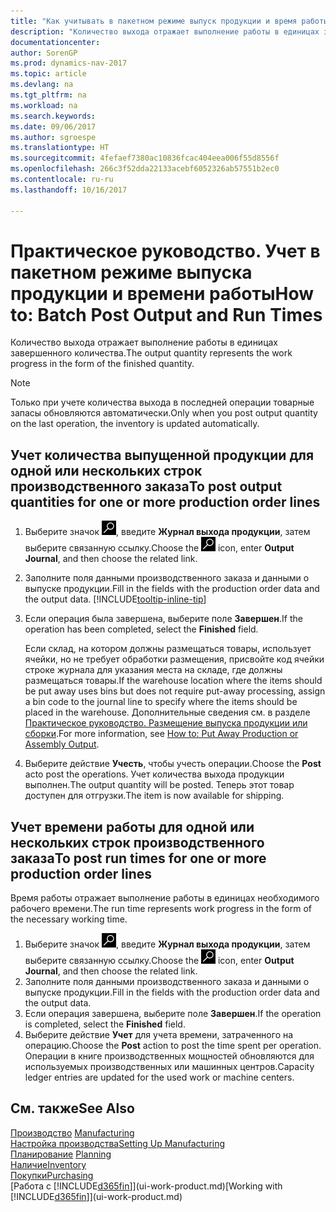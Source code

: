 ```yaml
---
title: "Как учитывать в пакетном режиме выпуск продукции и время работы"
description: "Количество выхода отражает выполнение работы в единицах завершенного количества."
documentationcenter: 
author: SorenGP
ms.prod: dynamics-nav-2017
ms.topic: article
ms.devlang: na
ms.tgt_pltfrm: na
ms.workload: na
ms.search.keywords: 
ms.date: 09/06/2017
ms.author: sgroespe
ms.translationtype: HT
ms.sourcegitcommit: 4fefaef7380ac10836fcac404eea006f55d8556f
ms.openlocfilehash: 266c3f52dda22133acebf6052326ab57551b2ec0
ms.contentlocale: ru-ru
ms.lasthandoff: 10/16/2017

---
```

# <a name="how-to-batch-post-output-and-run-times"></a><span data-ttu-id="eca3a-103">Практическое руководство. Учет в пакетном режиме выпуска продукции и времени работы</span><span class="sxs-lookup"><span data-stu-id="eca3a-103">How to: Batch Post Output and Run Times</span></span>
<span data-ttu-id="eca3a-104">Количество выхода отражает выполнение работы в единицах завершенного количества.</span><span class="sxs-lookup"><span data-stu-id="eca3a-104">The output quantity represents the work progress in the form of the finished quantity.</span></span>  

> [!NOTE]
> <span data-ttu-id="eca3a-105">Только при учете количества выхода в последней операции товарные запасы обновляются автоматически.</span><span class="sxs-lookup"><span data-stu-id="eca3a-105">Only when you post output quantity on the last operation, the inventory is updated automatically.</span></span>  

## <a name="to-post-output-quantities-for-one-or-more-production-order-lines"></a><span data-ttu-id="eca3a-106">Учет количества выпущенной продукции для одной или нескольких строк производственного заказа</span><span class="sxs-lookup"><span data-stu-id="eca3a-106">To post output quantities for one or more production order lines</span></span>
1. <span data-ttu-id="eca3a-107">Выберите значок ![Поиск страницы или отчета](media/ui-search/search_small.png "Значок поиска страницы или отчета"), введите **Журнал выхода продукции**, затем выберите связанную ссылку.</span><span class="sxs-lookup"><span data-stu-id="eca3a-107">Choose the ![Search for Page or Report](media/ui-search/search_small.png "Search for Page or Report icon") icon, enter **Output Journal**, and then choose the related link.</span></span>  
2. <span data-ttu-id="eca3a-108">Заполните поля данными производственного заказа и данными о выпуске продукции.</span><span class="sxs-lookup"><span data-stu-id="eca3a-108">Fill in the fields with the production order data and the output data.</span></span> [!INCLUDE[tooltip-inline-tip](includes/tooltip-inline-tip_md.md)]
3. <span data-ttu-id="eca3a-109">Если операция была завершена, выберите поле **Завершен**.</span><span class="sxs-lookup"><span data-stu-id="eca3a-109">If the operation has been completed, select the **Finished** field.</span></span>  

    <span data-ttu-id="eca3a-110">Если склад, на котором должны размещаться товары, использует ячейки, но не требует обработки размещения, присвойте код ячейки строке журнала для указания места на складе, где должны размещаться товары.</span><span class="sxs-lookup"><span data-stu-id="eca3a-110">If the warehouse location where the items should be put away uses bins but does not require put-away processing,  assign a bin code to the journal line to specify where the items should be placed in the warehouse.</span></span> <span data-ttu-id="eca3a-111">Дополнительные сведения см. в разделе [Практическое руководство. Размещение выпуска продукции или сборки](warehouse-how-to-put-away-production-output.md).</span><span class="sxs-lookup"><span data-stu-id="eca3a-111">For more information, see [How to: Put Away Production or Assembly Output](warehouse-how-to-put-away-production-output.md).</span></span>  

4. <span data-ttu-id="eca3a-112">Выберите действие **Учесть**, чтобы учесть операции.</span><span class="sxs-lookup"><span data-stu-id="eca3a-112">Choose the **Post** acto post the operations.</span></span> <span data-ttu-id="eca3a-113">Учет количества выхода продукции выполнен.</span><span class="sxs-lookup"><span data-stu-id="eca3a-113">The output quantity will be posted.</span></span> <span data-ttu-id="eca3a-114">Теперь этот товар доступен для отгрузки.</span><span class="sxs-lookup"><span data-stu-id="eca3a-114">The item is now available for shipping.</span></span>  

## <a name="to-post-run-times-for-one-or-more-production-order-lines"></a><span data-ttu-id="eca3a-115">Учет времени работы для одной или нескольких строк производственного заказа</span><span class="sxs-lookup"><span data-stu-id="eca3a-115">To post run times for one or more production order lines</span></span>
<span data-ttu-id="eca3a-116">Время работы отражает выполнение работы в единицах необходимого рабочего времени.</span><span class="sxs-lookup"><span data-stu-id="eca3a-116">The run time represents work progress in the form of the necessary working time.</span></span>    

1.  <span data-ttu-id="eca3a-117">Выберите значок ![Поиск страницы или отчета](media/ui-search/search_small.png "Значок поиска страницы или отчета"), введите **Журнал выхода продукции**, затем выберите связанную ссылку.</span><span class="sxs-lookup"><span data-stu-id="eca3a-117">Choose the ![Search for Page or Report](media/ui-search/search_small.png "Search for Page or Report icon") icon, enter **Output Journal**, and then choose the related link.</span></span>  
2. <span data-ttu-id="eca3a-118">Заполните поля данными производственного заказа и данными о выпуске продукции.</span><span class="sxs-lookup"><span data-stu-id="eca3a-118">Fill in the fields with the production order data and the output data.</span></span>  
3.  <span data-ttu-id="eca3a-119">Если операция завершена, выберите поле **Завершен**.</span><span class="sxs-lookup"><span data-stu-id="eca3a-119">If the operation is completed, select the **Finished** field.</span></span>  
4. <span data-ttu-id="eca3a-120">Выберите действие **Учет** для учета времени, затраченного на операцию.</span><span class="sxs-lookup"><span data-stu-id="eca3a-120">Choose the **Post** action to post the time spent per operation.</span></span> <span data-ttu-id="eca3a-121">Операции в книге производственных мощностей обновляются для используемых производственных или машинных центров.</span><span class="sxs-lookup"><span data-stu-id="eca3a-121">Capacity ledger entries are updated for the used work or machine centers.</span></span>

## <a name="see-also"></a><span data-ttu-id="eca3a-122">См. также</span><span class="sxs-lookup"><span data-stu-id="eca3a-122">See Also</span></span>  
<span data-ttu-id="eca3a-123">[Производство](production-manage-manufacturing.md)  </span><span class="sxs-lookup"><span data-stu-id="eca3a-123">[Manufacturing](production-manage-manufacturing.md)  </span></span>  
[<span data-ttu-id="eca3a-124">Настройка производства</span><span class="sxs-lookup"><span data-stu-id="eca3a-124">Setting Up Manufacturing</span></span>](production-configure-production-processes.md)  
<span data-ttu-id="eca3a-125">[Планирование](production-planning.md)    </span><span class="sxs-lookup"><span data-stu-id="eca3a-125">[Planning](production-planning.md)    </span></span>  
[<span data-ttu-id="eca3a-126">Наличие</span><span class="sxs-lookup"><span data-stu-id="eca3a-126">Inventory</span></span>](inventory-manage-inventory.md)  
[<span data-ttu-id="eca3a-127">Покупки</span><span class="sxs-lookup"><span data-stu-id="eca3a-127">Purchasing</span></span>](purchasing-manage-purchasing.md)  
<span data-ttu-id="eca3a-128">[Работа с [!INCLUDE[d365fin](includes/d365fin_md.md)]](ui-work-product.md)</span><span class="sxs-lookup"><span data-stu-id="eca3a-128">[Working with [!INCLUDE[d365fin](includes/d365fin_md.md)]](ui-work-product.md)</span></span>

